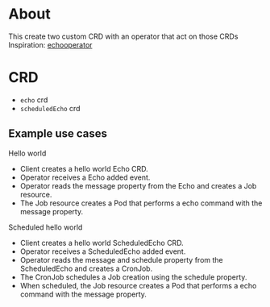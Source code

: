 # About 
This create two custom CRD with an operator that act on those CRDs
Inspiration: [echooperator](https://github.com/mmontes11/echoperator?tab=readme-ov-file)

# CRD 
- `echo` crd
- `scheduledEcho` crd

## Example use cases

Hello world
- Client creates a hello world Echo CRD.
- Operator receives a Echo added event.
- Operator reads the message property from the Echo and creates a Job resource.
- The Job resource creates a Pod that performs a echo command with the message property.

Scheduled hello world
- Client creates a hello world ScheduledEcho CRD.
- Operator receives a ScheduledEcho added event.
- Operator reads the message and schedule property from the ScheduledEcho and creates a CronJob.
- The CronJob schedules a Job creation using the schedule property.
- When scheduled, the Job resource creates a Pod that performs a echo command with the message property.

